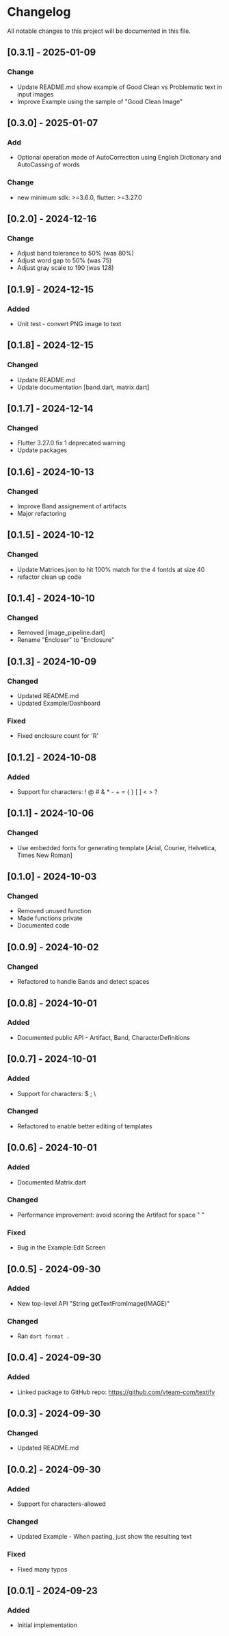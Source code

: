 <!-- markdownlint-disable MD024 -->

# Changelog

All notable changes to this project will be documented in this file.

## [0.3.1] - 2025-01-09

### Change

- Update README.md show example of Good Clean vs Problematic text in input images
- Improve Example using the sample of "Good Clean Image"

## [0.3.0] - 2025-01-07

### Add

- Optional operation mode of AutoCorrection using English Dictionary and AutoCassing of words

### Change

- new minimum sdk: >=3.6.0,  flutter: >=3.27.0

## [0.2.0] - 2024-12-16

### Change

- Adjust band tolerance to 50% (was 80%)
- Adjust word gap to 50% (was 75)
- Adjust gray scale to 190 (was 128)
  
## [0.1.9] - 2024-12-15

### Added

- Unit test - convert PNG image to text

## [0.1.8] - 2024-12-15

### Changed

- Update README.md
- Update documentation [band.dart, matrix.dart]

## [0.1.7] - 2024-12-14

### Changed

- Flutter 3.27.0 fix 1 deprecated warning
- Update packages

## [0.1.6] - 2024-10-13

### Changed

- Improve Band assignement of artifacts
- Major refactoring
  
## [0.1.5] - 2024-10-12

### Changed

- Update Matrices.json to hit 100% match for the 4 fontds at size 40
- refactor clean up code

## [0.1.4] - 2024-10-10

### Changed

- Removed [image_pipeline.dart]
- Rename "Encloser" to "Enclosure"
  
## [0.1.3] - 2024-10-09

### Changed

- Updated README.md
- Updated Example/Dashboard

### Fixed

- Fixed enclosure count for 'R'

## [0.1.2] - 2024-10-08

### Added

- Support for characters: ! @ # & * - + = { } [ ] < > ?

## [0.1.1] - 2024-10-06

### Changed

- Use embedded fonts for generating template [Arial, Courier, Helvetica, Times New Roman]

## [0.1.0] - 2024-10-03

### Changed

- Removed unused function
- Made functions private
- Documented code

## [0.0.9] - 2024-10-02

### Changed

- Refactored to handle Bands and detect spaces

## [0.0.8] - 2024-10-01

### Added

- Documented public API - Artifact, Band, CharacterDefinitions

## [0.0.7] - 2024-10-01

### Added

- Support for characters: $ ; \

### Changed

- Refactored to enable better editing of templates

## [0.0.6] - 2024-10-01

### Added

- Documented Matrix.dart

### Changed

- Performance improvement: avoid scoring the Artifact for space " "

### Fixed

- Bug in the Example:Edit Screen

## [0.0.5] - 2024-09-30

### Added

- New top-level API "String getTextFromImage(IMAGE)"

### Changed

- Ran `dart format .`

## [0.0.4] - 2024-09-30

### Added

- Linked package to GitHub repo: <https://github.com/vteam-com/textify>

## [0.0.3] - 2024-09-30

### Changed

- Updated README.md

## [0.0.2] - 2024-09-30

### Added

- Support for characters-allowed

### Changed

- Updated Example - When pasting, just show the resulting text

### Fixed

- Fixed many typos

## [0.0.1] - 2024-09-23

### Added

- Initial implementation
